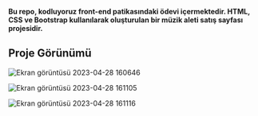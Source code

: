 
**Bu repo, kodluyoruz front-end patikasındaki ödevi içermektedir. HTML, CSS ve Bootstrap kullanılarak oluşturulan bir müzik aleti satış sayfası projesidir.**

## Proje Görünümü

![Ekran görüntüsü 2023-04-28 160646](https://user-images.githubusercontent.com/116026974/235156987-2f1afad9-1f83-49a7-ae92-a7664c93b9de.png)

![Ekran görüntüsü 2023-04-28 161105](https://user-images.githubusercontent.com/116026974/235157155-c431c01d-804e-4356-a25f-0d5b455edf48.png)

![Ekran görüntüsü 2023-04-28 161116](https://user-images.githubusercontent.com/116026974/235157234-6d86ea7c-20cf-4888-9df5-0c5a2a1d5bc4.png)
